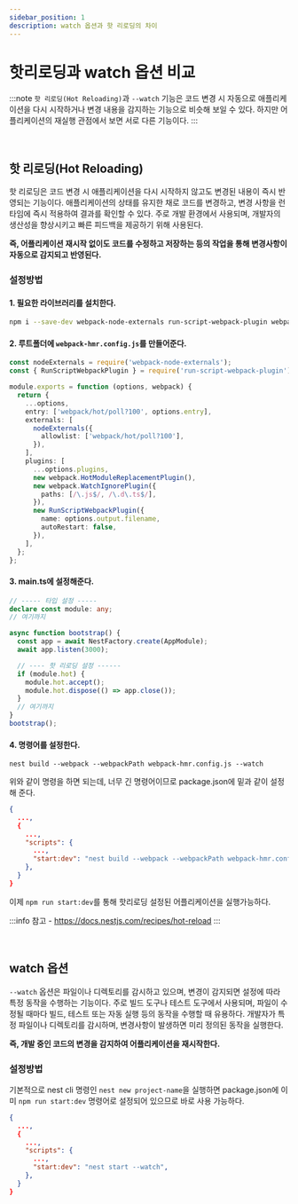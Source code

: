 ```yaml
---
sidebar_position: 1
description: watch 옵션과 핫 리로딩의 차이
---
```


# 핫리로딩과 watch 옵션 비교

:::note
`핫 리로딩(Hot Reloading)`과 `--watch` 기능은 코드 변경 시 자동으로 애플리케이션을 다시 시작하거나 변경 내용을 감지하는 기능으로 비슷해 보일 수 있다. 하지만 어플리케이션의 재실행 관점에서 보면 서로 다른 기능이다.
:::

<br />

## 핫 리로딩(Hot Reloading)

핫 리로딩은 코드 변경 시 애플리케이션을 다시 시작하지 않고도 변경된 내용이 즉시 반영되는 기능이다. 애플리케이션의 상태를 유지한 채로 코드를 변경하고, 변경 사항을 런타임에 즉시 적용하여 결과를 확인할 수 있다. 주로 개발 환경에서 사용되며, 개발자의 생산성을 향상시키고 빠른 피드백을 제공하기 위해 사용된다.

**즉, 어플리케이션 재시작 없이도 코드를 수정하고 저장하는 등의 작업을 통해 변경사항이 자동으로 감지되고 반영된다.**

### 설정방법

#### 1. 필요한 라이브러리를 설치한다.
```bash
npm i --save-dev webpack-node-externals run-script-webpack-plugin webpack
```

#### 2. 루트폴더에 `webpack-hmr.config.js`를 만들어준다.
``` typescript
const nodeExternals = require('webpack-node-externals');
const { RunScriptWebpackPlugin } = require('run-script-webpack-plugin');

module.exports = function (options, webpack) {
  return {
    ...options,
    entry: ['webpack/hot/poll?100', options.entry],
    externals: [
      nodeExternals({
        allowlist: ['webpack/hot/poll?100'],
      }),
    ],
    plugins: [
      ...options.plugins,
      new webpack.HotModuleReplacementPlugin(),
      new webpack.WatchIgnorePlugin({
        paths: [/\.js$/, /\.d\.ts$/],
      }),
      new RunScriptWebpackPlugin({
        name: options.output.filename,
        autoRestart: false,
      }),
    ],
  };
};
```

#### 3. main.ts에 설정해준다.
```typescript
// ----- 타입 설정 -----
declare const module: any;
// 여기까지

async function bootstrap() {
  const app = await NestFactory.create(AppModule);
  await app.listen(3000);

  // ---- 핫 리로딩 설정 ------
  if (module.hot) {
    module.hot.accept();
    module.hot.dispose(() => app.close());
  }
  // 여기까지
}
bootstrap();
```

#### 4. 명령어를 설정한다.
```
nest build --webpack --webpackPath webpack-hmr.config.js --watch
```

위와 같이 명령을 하면 되는데, 너무 긴 명령어이므로 package.json에 밑과 같이 설정해 준다.

```json
{
  ...,
  {
    ...,
    "scripts": {
      ...,
      "start:dev": "nest build --webpack --webpackPath webpack-hmr.config.js --watch",
    },
  }
}
```

이제 `npm run start:dev`를 통해 핫리로딩 설정된 어플리케이션을 실행가능하다.

:::info
참고 - https://docs.nestjs.com/recipes/hot-reload
:::

<br/>

## watch 옵션

`--watch` 옵션은 파일이나 디렉토리를 감시하고 있으며, 변경이 감지되면 설정에 따라 특정 동작을 수행하는 기능이다. 주로 빌드 도구나 테스트 도구에서 사용되며, 파일이 수정될 때마다 빌드, 테스트 또는 자동 실행 등의 동작을 수행할 때 유용하다. 개발자가 특정 파일이나 디렉토리를 감시하며, 변경사항이 발생하면 미리 정의된 동작을 실행한다.

**즉, 개발 중인 코드의 변경을 감지하여 어플리케이션을 재시작한다.**

### 설정방법

기본적으로 nest cli 명령인 `nest new project-name`을 실행하면 package.json에 이미 `npm run start:dev` 명령어로 설정되어 있으므로 바로 사용 가능하다.

```json
{
  ...,
  {
    ...,
    "scripts": {
      ...,
      "start:dev": "nest start --watch",
    },
  }
}
```

<br/>